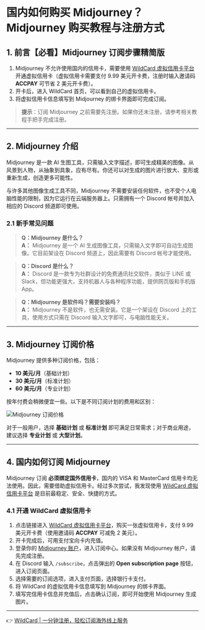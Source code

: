 # 国内如何购买 Midjourney？Midjourney 购买教程与注册方式

## 1. 前言【必看】Midjourney 订阅步骤精简版

1. Midjourney 不允许使用国内的信用卡，需要使用 [WildCard 虚拟信用卡平台](https://bit.ly/bewildcard) 开通虚拟信用卡（虚拟信用卡需要支付 9.99 美元开卡费，注册时输入邀请码 **ACCPAY** 可节省 2 美元开卡费）。
2. 开卡后，进入 WildCard 首页，可以看到自己的虚拟信用卡。
3. 将虚拟信用卡信息填写到 Midjourney 的绑卡界面即可完成订阅。

> **提示**：订阅 Midjourney 之前需要先注册。如果你还未注册，请参考相关教程手把手完成注册。

---

## 2. Midjourney 介绍

Midjourney 是一款 AI 生图工具，只需输入文字描述，即可生成精美的图像。从风景到人物，从抽象到具象，应有尽有。你还可以对生成的图片进行放大、变形或重新生成，创造更多可能性。

与许多其他图像生成工具不同，Midjourney 不需要安装任何软件，也不受个人电脑性能的限制，因为它运行在云端服务器上。只需拥有一个 Discord 帐号并加入相应的 Discord 频道即可使用。

### 2.1 新手常见问题

> **Q：Midjourney 是什么？**  
> **A：** Midjourney 是一个 AI 生成图像工具，只需输入文字即可自动生成图像。它目前架设在 Discord 频道上，因此需要有 Discord 帐号才能使用。

> **Q：Discord 是什么？**  
> **A：** Discord 是一款专为社群设计的免费通讯社交软件，类似于 LINE 或 Slack，但功能更强大，支持机器人与各种程序功能，提供网页版和手机版 App。

> **Q：Midjourney 是软件吗？需要安装吗？**  
> **A：** Midjourney 不是软件，也无需安装。它是一个架设在 Discord 上的工具，使用方式只需在 Discord 输入文字即可，与电脑性能无关。

---

## 3. Midjourney 订阅价格

Midjourney 提供多种订阅价格，包括：

- **10 美元/月**（基础计划）  
- **30 美元/月**（标准计划）  
- **60 美元/月**（专业计划）

按年付费会稍微便宜一些。以下是不同订阅计划的费用和区别：

![Midjourney 订阅价格](https://gpt-zhinan.oss-rg-china-mainland.aliyuncs.com/202403042348870.png)

对于一般用户，选择 **基础计划** 或 **标准计划** 即可满足日常需求；对于商业用途，建议选择 **专业计划** 或 **大型计划**。

---

## 4. 国内如何订阅 Midjourney

Midjourney 订阅 **必须绑定国外信用卡**，国内的 VISA 和 MasterCard 信用卡均无法使用。因此，需要借助虚拟信用卡。经过多次尝试，我发现使用 [WildCard 虚拟信用卡平台](https://bit.ly/bewildcard) 是目前最稳定、安全、快捷的方式。

### 4.1 开通 WildCard 虚拟信用卡

1. 点击链接进入 [WildCard 虚拟信用卡平台](https://bit.ly/bewildcard)，购买一张虚拟信用卡，支付 9.99 美元开卡费（使用邀请码 **ACCPAY** 可减免 2 美元）。
2. 开卡完成后，可用支付宝向卡内充值。
3. 登录你的 [Midjourney 账户](https://www.midjourney.com/explore)，进入订阅中心。如果没有 Midjourney 帐户，请先完成注册。
4. 在 Discord 输入 `/subscribe`，点击弹出的 **Open subscription page** 按钮，进入订阅页面。
5. 选择需要的订阅选项，进入支付页面，选择银行卡支付。
6. 将 WildCard 的虚拟信用卡信息填写到 Midjourney 的绑卡界面。
7. 填写完信用卡信息并充值后，点击确认订阅，即可开始使用 Midjourney 生成图片。

---

👉 [WildCard | 一分钟注册，轻松订阅海外线上服务](https://bit.ly/bewildcard)
